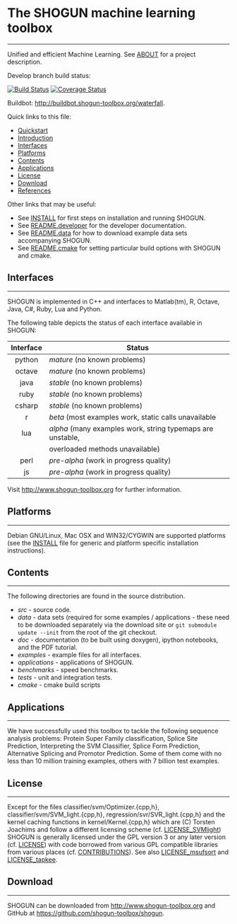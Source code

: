 # The SHOGUN machine learning toolbox
-------------------------------------

Unified and efficient Machine Learning.
See [ABOUT](https://github.com/shogun-toolbox/docs/blob/master/ABOUT.md) for a project description.

Develop branch build status:

[![Build Status](https://travis-ci.org/shogun-toolbox/shogun.png?branch=develop)](https://travis-ci.org/shogun-toolbox/shogun)
[![Coverage Status](https://coveralls.io/repos/shogun-toolbox/shogun/badge.png?branch=develop)](https://coveralls.io/r/shogun-toolbox/shogun?branch=develop)

Buildbot: http://buildbot.shogun-toolbox.org/waterfall.

Quick links to this file:

* [Quickstart](https://github.com/shogun-toolbox/shogun/wiki/QUICKSTART)
* [Introduction](#introduction)
* [Interfaces](#interfaces)
* [Platforms](#platforms)
* [Contents](#contents)
* [Applications](#applications)
* [License](#license)
* [Download](#download)
* [References](#references)

Other links that may be useful:

* See [INSTALL](https://github.com/shogun-toolbox/shogun/wiki/INSTALL) for first steps on installation and running SHOGUN.
* See [README.developer](https://github.com/shogun-toolbox/shogun/wiki/README_developer) for the developer documentation.
* See [README.data](https://github.com/shogun-toolbox/shogun/wiki/README_data) for how to download example data sets accompanying SHOGUN.
* See [README.cmake](https://github.com/shogun-toolbox/shogun/wiki/README_cmake) for setting particular build options with SHOGUN and cmake.

## Interfaces
-------------

SHOGUN is implemented in C++ and interfaces to Matlab(tm), R, Octave,
Java, C#, Ruby, Lua and Python.

The following table depicts the status of each interface available in SHOGUN:

|    Interface     |     Status                                                |
|:----------------:|-----------------------------------------------------------|
|python            | *mature* (no known problems)                              |
|octave            | *mature* (no known problems)                              |
|java              | *stable* (no known problems)                              |
|ruby              | *stable* (no known problems)                              |
|csharp            | *stable* (no known problems)                              |
|r                 | *beta*   (most examples work, static calls unavailable    |
|lua               | *alpha* (many examples work, string typemaps are unstable,|
                   |         overloaded methods unavailable)                   |
|perl              | *pre-alpha* (work in progress quality)                    |
|js                | *pre-alpha* (work in progress quality)                    |



Visit http://www.shogun-toolbox.org for further information.


## Platforms
------------

Debian GNU/Linux, Mac OSX and WIN32/CYGWIN are supported platforms (see
the [INSTALL](doc/md/INSTALL.md) file for generic and platform specific installation instructions).

## Contents
-----------

The following directories are found in the source distribution.

- *src* - source code.
- *data* - data sets (required for some examples / applications - these need to be downloaded
    separately via the download site or `git submodule update --init` from the root of the git checkout.
- *doc* - documentation (to be built using doxygen), ipython notebooks, and the PDF tutorial.
- *examples* - example files for all interfaces.
- *applications* - applications of SHOGUN.
- *benchmarks* - speed benchmarks.
- *tests* - unit and integration tests.
- *cmake* - cmake build scripts

## Applications
---------------

We have successfully used this toolbox to tackle the following sequence
analysis problems: Protein Super Family classification,
Splice Site Prediction, Interpreting the SVM Classifier,
Splice Form Prediction, Alternative Splicing and Promotor
Prediction. Some of them come with no less than 10
million training examples, others with 7 billion test examples.

## License
----------

Except for the files classifier/svm/Optimizer.{cpp,h},
classifier/svm/SVM_light.{cpp,h}, regression/svr/SVR_light.{cpp,h}
and the kernel caching functions in kernel/Kernel.{cpp,h}
which are (C) Torsten Joachims and follow a different
licensing scheme (cf. [LICENSE\_SVMlight](doc/md/LICENSE_SVMlight.md)) SHOGUN is
generally licensed under the GPL version 3 or any later version (cf.
[LICENSE](doc/md/LICENSE.md)) with code borrowed from various GPL compatible
libraries from various places (cf. [CONTRIBUTIONS](doc/md/CONTRIBUTIONS.md)). See also
[LICENSE\_msufsort](doc/md/LICENSE_msufsort.md) and  [LICENSE\_tapkee](doc/md/LICENSE_tapkee.md).

## Download
-----------

SHOGUN can be downloaded from http://www.shogun-toolbox.org and GitHub at
https://github.com/shogun-toolbox/shogun.

